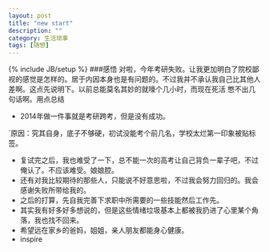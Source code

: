 ```yaml
---
layout: post
title: "new start"
description: ""
category: 生活琐事
tags: [随想]
---
```

{% include JB/setup %}
###感悟
对啦，今年考研失败。让我更加明白了院校鄙视的感觉是怎样的。居于内因本身也是有问题的。不过我并不承认我自己比其他人差啊。这点先说明下。以前总能莫名其妙的就嚎个几小时，而现在死活
憋不出几句话啊。用点总结

* 2014年做一件事就是考研跨考，但是没有成功。

`原因：究其自身，底子不够硬，初试没能考个前几名，学校太烂第一印象被贴标签。

* 复试完之后，我也难受了一下，总不能一次的高考让自己背负一辈子吧，不过俺认了。不应该难受。娘娘腔。
* 还有对我比较期待的那些人，只能说不好意思啦，不过我会努力回归的。我会感谢失败所带给我的。
* 之后的打算，先自我完善下求职中所需要的一些技能然后工作先。
* 其实我有好多好多想说的，但是这些情绪垃圾基本上都被我扔进了心里某个角落，我也找不回来。
* 希望远在家乡的爸妈，姐姐，亲人朋友都能身心健康。
* inspire
